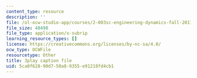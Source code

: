 ```yaml
---
content_type: resource
description: ''
file: /ol-ocw-studio-app/courses/2-003sc-engineering-dynamics-fall-2011/5ca0f62890d750a89355e91218fd4cb1_osyKjTQuwlk.vtt
file_size: 48498
file_type: application/x-subrip
learning_resource_types: []
license: https://creativecommons.org/licenses/by-nc-sa/4.0/
ocw_type: OCWFile
resourcetype: Other
title: 3play caption file
uid: 5ca0f628-90d7-50a8-9355-e91218fd4cb1
---
```

